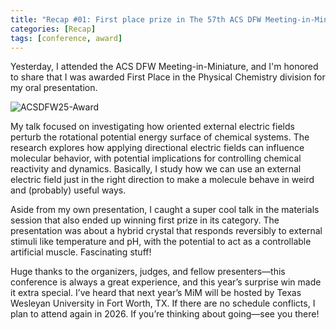 ```yaml
---
title: "Recap #01: First place prize in The 57th ACS DFW Meeting-in-Miniature"
categories: [Recap]
tags: [conference, award]
---
```


Yesterday, I attended the ACS DFW Meeting-in-Miniature, and I'm honored to share that I was awarded First Place in the Physical Chemistry division for my oral presentation.

![ACSDFW25-Award](assets/img/posts/acsdfw25-award.png)

My talk focused on investigating how oriented external electric fields perturb the rotational potential energy surface of chemical systems. The research explores how applying directional electric fields can influence molecular behavior, with potential implications for controlling chemical reactivity and dynamics. Basically, I study how we can use an external electric field just in the right direction to make a molecule behave in weird and (probably) useful ways.

Aside from my own presentation, I caught a super cool talk in the materials session that also ended up winning first prize in its category. The presentation was about a hybrid crystal that responds reversibly to external stimuli like temperature and pH, with the potential to act as a controllable artificial muscle. Fascinating stuff!

Huge thanks to the organizers, judges, and fellow presenters—this conference is always a great experience, and this year’s surprise win made it extra special. I’ve heard that next year’s MiM will be hosted by Texas Wesleyan University in Fort Worth, TX. If there are no schedule conflicts, I plan to attend again in 2026. If you’re thinking about going—see you there!